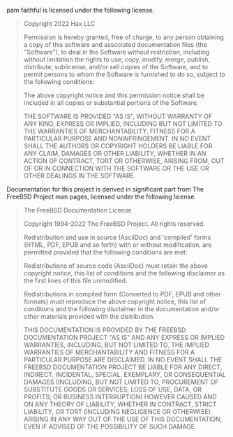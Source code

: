 
pam faithful is licensed under the following license.

> Copyright 2022 Hax LLC
> 
> Permission is hereby granted, free of charge, to any person obtaining a copy of this software and associated documentation files (the "Software"), to deal in the Software without restriction, including without limitation the rights to use, copy, modify, merge, publish, distribute, sublicense, and/or sell copies of the Software, and to permit persons to whom the Software is furnished to do so, subject to the following conditions:
> 
> The above copyright notice and this permission notice shall be included in all copies or substantial portions of the Software.
> 
> THE SOFTWARE IS PROVIDED "AS IS", WITHOUT WARRANTY OF ANY KIND, EXPRESS OR IMPLIED, INCLUDING BUT NOT LIMITED TO THE WARRANTIES OF MERCHANTABILITY, FITNESS FOR A PARTICULAR PURPOSE AND NONINFRINGEMENT. IN NO EVENT SHALL THE AUTHORS OR COPYRIGHT HOLDERS BE LIABLE FOR ANY CLAIM, DAMAGES OR OTHER LIABILITY, WHETHER IN AN ACTION OF CONTRACT, TORT OR OTHERWISE, ARISING FROM, OUT OF OR IN CONNECTION WITH THE SOFTWARE OR THE USE OR OTHER DEALINGS IN THE SOFTWARE.


Documentation for this project is derived in significant part from The FreeBSD Project man pages, licensed under the following license.

> The FreeBSD Documentation License
> 
> Copyright 1994-2022 The FreeBSD Project. All rights reserved.
> 
> Redistribution and use in source (AsciiDoc) and 'compiled' forms (HTML, PDF, EPUB and so forth) with or without modification, are permitted provided that the following conditions are met: 
> 
> Redistributions of source code (AsciiDoc) must retain the above copyright notice, this list of conditions and the following disclaimer as the first lines of this file unmodified.
> 
> Redistributions in compiled form (Converted to PDF, EPUB and other formats) must reproduce the above copyright notice, this list of conditions and the following disclaimer in the documentation and/or other materials provided with the distribution.
> 
> THIS DOCUMENTATION IS PROVIDED BY THE FREEBSD DOCUMENTATION PROJECT "AS IS" AND ANY EXPRESS OR IMPLIED WARRANTIES, INCLUDING, BUT NOT LIMITED TO, THE IMPLIED WARRANTIES OF MERCHANTABILITY AND FITNESS FOR A PARTICULAR PURPOSE ARE DISCLAIMED. IN NO EVENT SHALL THE FREEBSD DOCUMENTATION PROJECT BE LIABLE FOR ANY DIRECT, INDIRECT, INCIDENTAL, SPECIAL, EXEMPLARY, OR CONSEQUENTIAL DAMAGES (INCLUDING, BUT NOT LIMITED TO, PROCUREMENT OF SUBSTITUTE GOODS OR SERVICES; LOSS OF USE, DATA, OR PROFITS; OR BUSINESS INTERRUPTION) HOWEVER CAUSED AND ON ANY THEORY OF LIABILITY, WHETHER IN CONTRACT, STRICT LIABILITY, OR TORT (INCLUDING NEGLIGENCE OR OTHERWISE) ARISING IN ANY WAY OUT OF THE USE OF THIS DOCUMENTATION, EVEN IF ADVISED OF THE POSSIBILITY OF SUCH DAMAGE.

